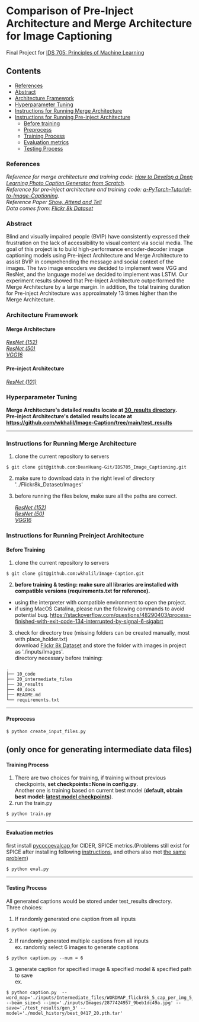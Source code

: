 # Comparison of Pre-Inject Architecture and Merge Architecture for Image Captioning
Final Project for <a href="https://kylebradbury.github.io/ids705/index.html"> IDS 705: Principles of Machine Learning <a/> <br />

## Contents
   - [References](#references)
   - [Abstract](#abstract)
   - [Architecture Framework](#architecture-framework)
   - [Hyperparameter Tuning](#hyperparameter-tuning)
   - [Instructions for Running Merge Architecture](#instructions-for-running-merge-architecture)
   - [Instructions for Running Pre-inject Architecture](#instructions-for-running-preinject-architecture)
      + [Before training](#before-training)
      + [Preprocess](#preprocess)
      + [Training Process](#training-process)
      + [Evaluation metrics](#evaluation-metrics)
      + [Testing Process](#testing-process)

### References
*Reference for merge architecture and training code: <a href="machinelearningmastery.com/develop-a-deep-learning-caption-generation-model-in-python/">How to Develop a Deep Learning Photo Caption Generator from Scratch</a>. <br />
Reference for pre-inject architecture and training code: <a href="https://github.com/sgrvinod/a-PyTorch-Tutorial-to-Image-Captioning">a-PyTorch-Tutorial-to-Image-Captioning</a>. <br />
Reference Paper <a href="https://arxiv.org/pdf/1502.03044.pdf">Show, Attend and Tell</a> <br />
Data comes from: <a href="https://www.kaggle.com/adityajn105/flickr8k?select=Images">Flickr 8k Dataset</a> <br />*

### Abstract
Blind and visually impaired people (BVIP) have consistently expressed their frustration on the lack of accessibility to visual content via social media. The goal of this project is to build high-performance encoder-decoder image captioning models using Pre-inject Architecture and Merge Architecture to assist BVIP in comprehending the message and social context of the images. The two image encoders we decided to implement were VGG and ResNet, and the language model we decided to implement was LSTM. Our experiment results showed that Pre-Inject Architecture outperformed the Merge Architecture by a large margin. In addition, the total training duration for Pre-inject Architecture was approximately 13 times higher than the Merge Architecture.

### Architecture Framework

#### Merge Architecture

*<a href='https://github.com/DeanHuang-Git/IDS705_Image_Captioning/blob/main/10_code/RESNET(152).ipynb'> ResNet (152)</a> <br />
<a href='https://github.com/DeanHuang-Git/IDS705_Image_Captioning/blob/main/10_code/RESNET.ipynb'> ResNet (50)</a> <br />
<a href='https://github.com/DeanHuang-Git/IDS705_Image_Captioning/blob/main/10_code/VGG.ipynb'> VGG16</a> <br />*

#### Pre-inject Architecture

*<a href=https://github.com/DeanHuang-Git/IDS705_Image_Captioning/tree/main/10_code/pre-inject> ResNet (101)</a> <br />*

### Hyperparameter Tuning 

**Merge Architecture's detailed results locate at <a href='https://github.com/DeanHuang-Git/IDS705_Image_Captioning/tree/main/30_results'> 30_results directory</a>. <br />
Pre-inject Architecture's detailed results locate at https://github.com/wkhalil/Image-Caption/tree/main/test_results**

--------------------------------------------------------------------------------------------------------------------------------------------------------------------------------
### Instructions for Running Merge Architecture
1. clone the current repository to servers
```
$ git clone git@github.com:DeanHuang-Git/IDS705_Image_Captioning.git
```
2. make sure to download data in the right level of directory
'../Flickr8k_Dataset/Images'
3. before running the files below, make sure all the paths are correct.

   *<a href='https://github.com/DeanHuang-Git/IDS705_Image_Captioning/blob/main/10_code/RESNET(152).ipynb'> ResNet (152)</a> <br />
   <a href='https://github.com/DeanHuang-Git/IDS705_Image_Captioning/blob/main/10_code/RESNET.ipynb'> ResNet (50)</a> <br />
   <a href='https://github.com/DeanHuang-Git/IDS705_Image_Captioning/blob/main/10_code/VGG.ipynb'> VGG16</a> <br />*

### Instructions for Running Preinject Architecture
#### Before Training
1. clone the current repository to servers
```
$ git clone git@github.com:wkhalil/Image-Caption.git
```
2. **before training & testing: make sure all libraries are installed with compatible versions (requirements.txt for reference).**
  - using the interpreter with compatible environment to open the project.
  - if using MacOS Catalina, please run the following commands to avoid potential bug. https://stackoverflow.com/questions/48290403/process-finished-with-exit-code-134-interrupted-by-signal-6-sigabrt
3. check for directory tree (missing folders can be created manually, most with place_holder.txt) <br />
download <a href="https://www.kaggle.com/adityajn105/flickr8k?select=Images">Flickr 8k Dataset</a> and store the folder with images in project as './inputs/Images'. <br />
directory necessary before training:
```
.
├── 10_code
├── 20_intermediate_files
├── 30_results
├── 40_docs
├── README.md
└── requirements.txt
```
---
#### Preprocess
```
$ python create_input_files.py
```
(only once for generating intermediate data files)
---
#### Training Process
1. There are two choices for training, if training without previous checkpoints, **set checkpoints=None in config.py**. <br />
Another one is training based on current best model (**default, obtain best model: <a href="https://drive.google.com/drive/folders/1E3W1wKbhV20FyBfRfTXfRcjAVjoIQavp?usp=sharing">latest model checkpoints<a/>**).
2. run the train.py
```
$ python train.py
```
---
#### Evaluation metrics
first install <a href="https://github.com/salaniz/pycocoevalcap"> pycocoevalcap <a/> for CIDER, SPICE metrics.(Problems still exist for SPICE after installing following <a href="https://github.com/jiasenlu/coco-caption">instructions<a/>, and others also met <a href="https://github.com/jiasenlu/NeuralBabyTalk/issues/9">the same problem<a/>)
```
$ python eval.py
```
---
#### Testing Process
All generated captions would be stored under test_results directory. <br />
Three choices:
1. If randomly generated one caption from all inputs
```
$ python caption.py
```
2. If randomly generated multiple captions from all inputs <br />
ex. randomly select 6 images to generate captions
```
$ python caption.py --num = 6
```
3. generate caption for specified image & specified model & specified path to save<br />
ex.
```
$ python caption.py  --word_map='./inputs/Intermediate_files/WORDMAP_flickr8k_5_cap_per_img_5_min_word_freq.json' --beam_size=5 --img='./inputs/Images/2877424957_9beb1dc49a.jpg' --save='./test_results/gen_3' --model='./model_history/best_0417_20.pth.tar'
```
